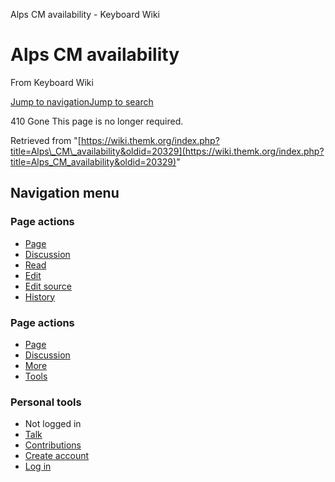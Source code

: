 Alps CM availability - Keyboard Wiki

Alps CM availability
====================

From Keyboard Wiki 

[Jump to navigation](https://wiki.themk.org/index.php/Alps_CM_availability#column-one)[Jump to search](https://wiki.themk.org/index.php/Alps_CM_availability#searchInput)

410 Gone
This page is no longer required.

Retrieved from "[https://wiki.themk.org/index.php?title=Alps\_CM\_availability&oldid=20329](https://wiki.themk.org/index.php?title=Alps_CM_availability&oldid=20329)"

Navigation menu
---------------

### Page actions

*   [Page](https://wiki.themk.org/index.php/Alps_CM_availability "View the content page [c]")
*   [Discussion](https://wiki.themk.org/index.php?title=Talk:Alps_CM_availability&action=edit&redlink=1 "Discussion about the content page (page does not exist) [t]")
*   [Read](https://wiki.themk.org/index.php/Alps_CM_availability)
*   [Edit](https://wiki.themk.org/index.php?title=Alps_CM_availability&veaction=edit "Edit this page [v]")
*   [Edit source](https://wiki.themk.org/index.php?title=Alps_CM_availability&action=edit "Edit the source code of this page [e]")
*   [History](https://wiki.themk.org/index.php?title=Alps_CM_availability&action=history "Past revisions of this page [h]")

### Page actions

*   [Page](https://wiki.themk.org/index.php/Alps_CM_availability "Page")
*   [Discussion](https://wiki.themk.org/index.php?title=Talk:Alps_CM_availability&action=edit&redlink=1 " (page does not exist)")
*   [More](https://wiki.themk.org/index.php/Alps_CM_availability#p-cactions)
*   [Tools](https://wiki.themk.org/index.php/Alps_CM_availability#p-tb "Tools")

### Personal tools

*   Not logged in
*   [Talk](https://wiki.themk.org/index.php/Special:MyTalk "Discussion about edits from this IP address [n]")
*   [Contributions](https://wiki.themk.org/index.php/Special:MyContributions "A list of edits made from this IP address [y]")
*   [Create account](https://wiki.themk.org/index.php?title=Special:CreateAccount&returnto=Alps+CM+availability "You are encouraged to create an account and log in; however, it is not mandatory")
*   [Log in](https://wiki.themk.org/index.php?title=Special:UserLogin&returnto=Alps+CM+availability "You are encouraged to log in; however, it is not mandatory [o]")

[](https://wiki.themk.org/index.php/Main_Page) [](https://wiki.themk.org/index.php/Alps_CM_availability#sidebar "Jump to navigation")[](https://wiki.themk.org/index.php/Alps_CM_availability#p-personal "user tools")[](https://wiki.themk.org/index.php/Alps_CM_availability#globalWrapper "back to top")